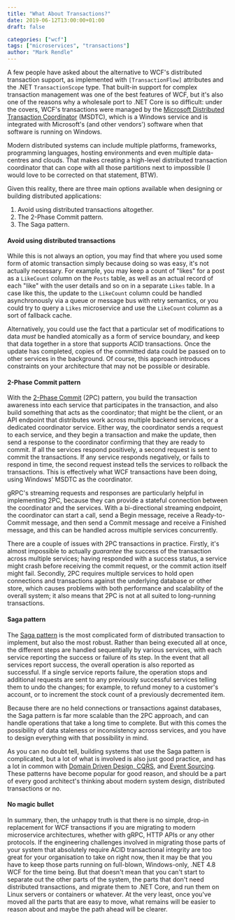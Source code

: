 ```yaml
---
title: "What About Transactions?"
date: 2019-06-12T13:00:00+01:00
draft: false

categories: ["wcf"]
tags: ["microservices", "transactions"]
author: "Mark Rendle"
---
```


A few people have asked about the alternative to WCF's distributed transaction support, as
implemented with `[TransactionFlow]` attributes and the .NET `TransactionScope` type. That
built-in support for complex transaction management was one of the best features of WCF, but
it's also one of the reasons why a wholesale port to .NET Core is so difficult: under the covers,
WCF's transactions were managed by the
[Microsoft Distributed Transaction Coordinator](https://en.wikipedia.org/wiki/Microsoft_Distributed_Transaction_Coordinator) 
(MSDTC), which is a Windows service and is integrated with Microsoft's (and other vendors') software
when that software is running on Windows.

Modern distributed systems can include multiple platforms, frameworks, programming languages,
hosting environments and even multiple data-centres and clouds. That makes creating a high-level
distributed transaction coordinator that can cope with all those partitions next to impossible
(I would love to be corrected on that statement, BTW).

Given this reality, there are three main options available when designing or building distributed applications:

1. Avoid using distributed transactions altogether.
2. The 2-Phase Commit pattern.
3. The Saga pattern.

#### Avoid using distributed transactions

While this is not always an option, you may find that where you used some form of atomic transaction
simply because doing so was easy, it's not actually necessary. For example, you may keep a count of
"likes" for a post as a `LikeCount` column on the `Posts` table, as well as an actual record of each "like"
with the user details and so on in a separate `Likes` table. In a case like this, the update to the
`LikeCount` column could be handled asynchronously via a queue or message bus with retry semantics, or
you could try to query a `Likes` microservice and use the `LikeCount` column as a sort of fallback cache.

Alternatively, you could use the fact that a particular set of modifications to data *must* be handled atomically
as a form of service boundary, and keep that data together in a store that supports ACID transactions. Once the
update has completed, copies of the committed data could be passed on to other services in the background.
Of course, this approach introduces constraints on your architecture that may not be possible or desirable.

#### 2-Phase Commit pattern

With the [2-Phase Commit](https://en.wikipedia.org/wiki/Two-phase_commit_protocol) (2PC) pattern,
you build the transaction awareness into each service that participates in
the transaction, and also build something that acts as the coordinator; that might be the client, or an
API endpoint that distributes work across multiple backend services, or a dedicated coordinator service.
Either way, the coordinator sends a request to each service, and they begin a transaction and make the update,
then send a response to the coordinator confirming that they are ready to commit. If all the services respond
positively, a second request is sent to commit the transactions. If any service responds negatively, or fails
to respond in time, the second request instead tells the services to rollback the transactions. This is effectively
what WCF transactions have been doing, using Windows' MSDTC as the coordinator.

gRPC's streaming requests and responses are particularly helpful in implementing 2PC, because they can provide a
stateful connection between the coordinator and the services. With a bi-directional streaming endpoint, the
coordinator can start a call, send a Begin message, receive a Ready-to-Commit message, and then send a Commit
message and receive a Finished message, and this can be handled across multiple services concurrently.

There are a couple of issues with 2PC transactions in practice. Firstly, it's almost impossible to actually
*guarantee* the success of the transaction across multiple services; having responded with a success status,
a service might crash before receiving the commit request, or the commit action itself might fail. Secondly,
2PC requires multiple services to hold open connections and transactions against the underlying database or
other store, which causes problems with both performance and scalability of the overall system; it also means
that 2PC is not at all suited to long-running transactions.

#### Saga pattern

The [Saga pattern](https://microservices.io/patterns/data/saga.html)
is the most complicated form of distributed transaction to implement, but also the most robust.
Rather than being executed all at once, the different steps are handled sequentially by various services,
with each service reporting the success or failure of its step. In the event that all services report success,
the overall operation is also reported as successful. If a single service reports failure, the operation stops
and additional requests are sent to any previously successful services telling them to undo the changes; for
example, to refund money to a customer's account, or to increment the stock count of a previously decremented
item.

Because there are no held connections or transactions against databases, the Saga pattern is far more scalable
than the 2PC approach, and can handle operations that take a long time to complete. But with this comes the
possibility of data staleness or inconsistency across services, and you have to design everything with that
possibility in mind.

As you can no doubt tell, building systems that use the Saga pattern is complicated, but a lot of what is involved
is also just good practice, and has a lot in common with
[Domain Driven Design, CQRS](https://docs.microsoft.com/en-us/dotnet/standard/microservices-architecture/microservice-ddd-cqrs-patterns/),
and [Event Sourcing](https://docs.microsoft.com/en-us/azure/architecture/patterns/event-sourcing). These patterns
have become popular for good reason, and should be a part of every good architect's thinking about modern
system design, distributed transactions or no.

#### No magic bullet

In summary, then, the unhappy truth is that there is no simple, drop-in replacement for WCF transactions if you are migrating
to modern microservice architectures, whether with gRPC, HTTP APIs or any other protocols. If the engineering challenges
involved in migrating those parts of your system that absolutely require ACID transactional integrity are too great
for your organisation to take on right now, then it may be that you have to keep those parts running on full-blown,
Windows-only, .NET 4.8 WCF for the time being. But that doesn't mean that you can't start to separate out the other
parts of the system, the parts that don't need distributed transactions, and migrate them to .NET Core, and run them on
Linux servers or containers or whatever. At the very least, once you've moved all the parts that are easy to move,
what remains will be easier to reason about and maybe the path ahead will be clearer.
